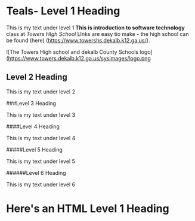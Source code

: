 # Teals- Level 1 Heading

This is my text under level 1 **This is introduction to software technology** class at *Towers HIgh School* LInks are easy tio make - the high school can be found (here) (https://www.towershs.dekalb.k12.ga.us/).

![The Towers High school and dekalb County Schools logo](https://www.towers.dekalb.k12.ga.us/sysimages/logo.png



## Level 2 Heading

This is my text under level 2

###Level 3 Heading 

This is my text under level 3

####Level 4 Heading

This is my text under level 4

#####Level 5 Heading

This is my text under level 5

######Level 6 Heading 

This is my text under level 6

<H1> Here's an HTML Level 1 Heading</H1>
